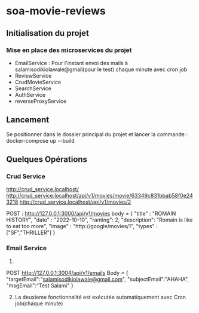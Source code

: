 # soa-movie-reviews

## Initialisation du projet

### Mise en place des microservices du projet

 * EmailService : Pour l'instant envoi des mails à salamisodikiolawale@gmail(pour le test) chaque minute avec cron job
 * ReviewService
 * CrudMovieService
 * SearchService
 * AuthService
 * reverseProxyService

###

## Lancement 

Se positionner dans le dossier principal du projet et lancer la commande : docker-compose up --build

## Quelques Opérations


### Crud Service
http://crud_service.localhost/
http://crud_service.localhost/api/v1/movies/movie/63349c831bbab58f0e243218
http://crud_service.localhost/api/v1/movies/2

POST : http://127.0.0.1:3000/api/v1/movies
body  = {
	 "title" : "ROMAIN HISTORY",
   "date" : "2022-10-10",
   "ranting": 2,
   "description": "Romain is like to eat too more",
   "image" : "http://google/movies/1",
	 "types" : ["SF","THRILLER"]
}


### Email Service

1) 

POST http://127.0.0.1:3004/api/v1/emails
Body = {
	"targetEmail":"salamisodikiolawale@gmail.com",
	"subjectEmail":"AHAHA",
	"msgEmail":"Test Salami"
}

2) La deuxieme fonctionnalité est exécutée automatiquement avec Cron job(chaque minute)